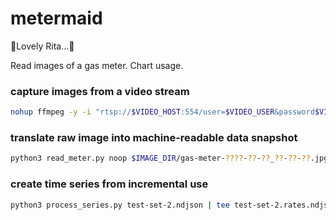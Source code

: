 # metermaid

🎵Lovely Rita…🎵

Read images of a gas meter. Chart usage.

### capture images from a video stream
```bash
nohup ffmpeg -y -i "rtsp://$VIDEO_HOST:554/user=$VIDEO_USER&password$VIDEO_PASSWORD=&channel=$VIDEO_CHANNEL&stream=$VIDEO_STREAM.sdp?real_stream--rtp-caching=100" -r 0.1 -strftime 1 "$IMAGE_DIR/gas-meter-%Y-%m-%d_%H-%M-%S.jpg" &
```

### translate raw image into machine-readable data snapshot
```bash
python3 read_meter.py noop $IMAGE_DIR/gas-meter-????-??-??_??-??-??.jpg 2>/dev/null | tee test-set-2.ndjson
```


### create time series from incremental use
```bash
python3 process_series.py test-set-2.ndjson | tee test-set-2.rates.ndjson
```